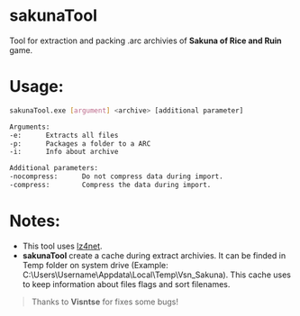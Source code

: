 # sakunaTool

Tool for extraction and packing .arc archivies of **Sakuna of Rice and Ruin** game.

# Usage:

```sh
sakunaTool.exe [argument] <archive> [additional parameter]

Arguments:
-e:      Extracts all files
-p:      Packages a folder to a ARC
-i:      Info about archive

Additional parameters:
-nocompress:      Do not compress data during import.
-compress:        Compress the data during import.
```

# Notes:

- This tool uses [lz4net](https://github.com/MiloszKrajewski/lz4net). 
- **sakunaTool** create a cache during extract archivies. It can be finded in Temp folder on system drive (Example: C:\Users\Username\Appdata\Local\Temp\Vsn_Sakuna). This cache uses to keep information about files flags and sort filenames.

> Thanks to **Visntse** for fixes some bugs!
